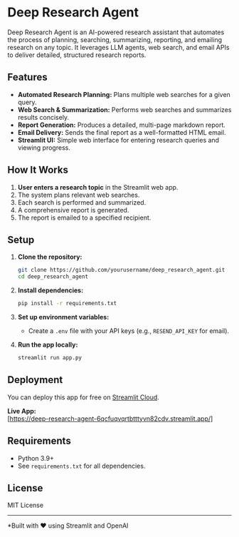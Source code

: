 # Deep Research Agent

Deep Research Agent is an AI-powered research assistant that automates the process of planning, searching, summarizing, reporting, and emailing research on any topic. It leverages LLM agents, web search, and email APIs to deliver detailed, structured research reports.

## Features

- **Automated Research Planning:** Plans multiple web searches for a given query.
- **Web Search & Summarization:** Performs web searches and summarizes results concisely.
- **Report Generation:** Produces a detailed, multi-page markdown report.
- **Email Delivery:** Sends the final report as a well-formatted HTML email.
- **Streamlit UI:** Simple web interface for entering research queries and viewing progress.

## How It Works

1. **User enters a research topic** in the Streamlit web app.
2. The system plans relevant web searches.
3. Each search is performed and summarized.
4. A comprehensive report is generated.
5. The report is emailed to a specified recipient.


## Setup

1. **Clone the repository:**
   ```bash
   git clone https://github.com/yourusername/deep_research_agent.git
   cd deep_research_agent
   ```

2. **Install dependencies:**
   ```bash
   pip install -r requirements.txt
   ```

3. **Set up environment variables:**
   - Create a `.env` file with your API keys (e.g., `RESEND_API_KEY` for email).

4. **Run the app locally:**
   ```bash
   streamlit run app.py
   ```

## Deployment

You can deploy this app for free on [Streamlit Cloud](https://streamlit.io/cloud).

**Live App:**  
[https://deep-research-agent-6qcfuqvqrtbtttyvn82cdv.streamlit.app/]

## Requirements

- Python 3.9+
- See `requirements.txt` for all dependencies.

## License

MIT License

---

*Built with ❤️ using Streamlit and OpenAI
